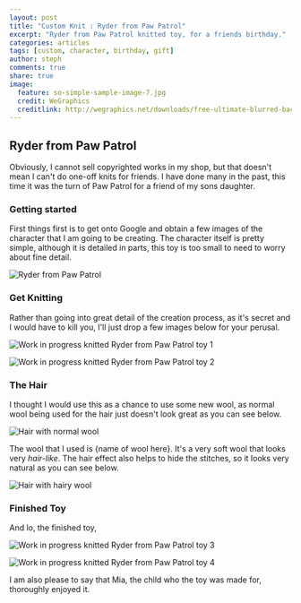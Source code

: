 ```yaml
---
layout: post
title: "Custom Knit : Ryder from Paw Patrol"
excerpt: "Ryder from Paw Patrol knitted toy, for a friends birthday."
categories: articles
tags: [custom, character, birthday, gift]
author: steph
comments: true
share: true
image:
  feature: so-simple-sample-image-7.jpg
  credit: WeGraphics
  creditlink: http://wegraphics.net/downloads/free-ultimate-blurred-background-pack/
---
```


## Ryder from Paw Patrol

Obviously, I cannot sell copyrighted works in my shop, but that doesn't mean I can't do one-off knits for friends.  I have done many in the past, this time it was the turn of Paw Patrol for a friend of my sons daughter.

### Getting started

First things first is to get onto Google and obtain a few images of the character that I am going to be creating.  The character itself is pretty simple, although it is detailed in parts, this toy is too small to need to worry about fine detail.

![Ryder from Paw Patrol](/images/posts/ryder.jpg)

### Get Knitting

Rather than going into great detail of the creation process, as it's secret and I would have to kill you, I'll just drop a few images below for your perusal.

![Work in progress knitted Ryder from Paw Patrol toy 1](/images/posts/ryder-whole-body.jpg)

![Work in progress knitted Ryder from Paw Patrol toy 2](/images/posts/ryder-1.jpg)


### The Hair

I thought I would use this as a chance to use some new wool, as normal wool being used for the hair just doesn't look great as you can see below.

![Hair with normal wool](/images/posts/ryder-hair-1.jpg)

The wool that I used is {name of wool here}.  It's a very soft wool that looks very *hair-like*.  The hair effect also helps to hide the stitches, so it looks very natural as you can see below.

![Hair with hairy wool](/images/posts/ryder-hair-2.jpg)

### Finished Toy

And lo, the finished toy,

![Work in progress knitted Ryder from Paw Patrol toy 3](/images/posts/ryder-2.jpg)

![Work in progress knitted Ryder from Paw Patrol toy 4](/images/posts/ryder-3.jpg)

I am also please to say that Mia, the child who the toy was made for, thoroughly enjoyed it.